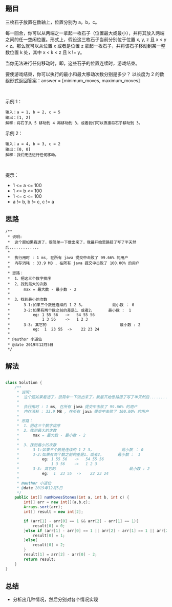 

## 题目

三枚石子放置在数轴上，位置分别为 a，b，c。

每一回合，你可以从两端之一拿起一枚石子（位置最大或最小），并将其放入两端之间的任一空闲位置。形式上，假设这三枚石子当前分别位于位置 x, y, z 且 x < y < z。那么就可以从位置 x 或者是位置 z 拿起一枚石子，并将该石子移动到某一整数位置 k 处，其中 x < k < z 且 k != y。

当你无法进行任何移动时，即，这些石子的位置连续时，游戏结束。

要使游戏结束，你可以执行的最小和最大移动次数分别是多少？ 以长度为 2 的数组形式返回答案：answer = [minimum_moves, maximum_moves]

 

示例 1：

    输入：a = 1, b = 2, c = 5
    输出：[1, 2]
    解释：将石子从 5 移动到 4 再移动到 3，或者我们可以直接将石子移动到 3。
示例 2：

    输入：a = 4, b = 3, c = 2
    输出：[0, 0]
    解释：我们无法进行任何移动。
 

提示：

- 1 <= a <= 100
- 1 <= b <= 100
- 1 <= c <= 100
- a != b, b != c, c != a

## 思路

    /**
     * 说明:
     *  这个题如果看透了，很简单一下做出来了，我最开始思路错了写了半天然后.............
     *  
     *  执行用时 : 1 ms, 在所有 java 提交中击败了 99.66% 的用户
     *  内存消耗 : 33.9 MB , 在所有 java 提交中击败了 100.00% 的用户
     *
     * 思路：
     *  1、把这三个数字排序
     *  2、找到最大的次数
     *      max = 最大数 - 最小数 - 2
     *
     *  3、找到最小的次数
     *      3-1:如果三个数是连续的 1 2 3，            最小数 ： 0
     *      3-2:如果有两个数之前的差是1、或者2，      最小数 :  1
     *          eg: 1 55 56   ->   54 55 56
     *              1 3 56    ->   1 2 3
     *      3-3: 其它的                                最小数 : 2
     *          eg:  1  23 55  ->    22 23 24
     *
     * @author 小道仙
     * @date 2019年12月5日
     */

## 解法
```java

class Solution {
    /**
     * 说明:
     *  这个题如果看透了，很简单一下做出来了，我最开始思路错了写了半天然后.............
     *  
     *  执行用时 : 1 ms, 在所有 java 提交中击败了 99.66% 的用户
     *  内存消耗 : 33.9 MB , 在所有 java 提交中击败了 100.00% 的用户
     *
     * 思路：
     *  1、把这三个数字排序
     *  2、找到最大的次数
     *      max = 最大数 - 最小数 - 2
     *
     *  3、找到最小的次数
     *      3-1:如果三个数是连续的 1 2 3，            最小数 ： 0
     *      3-2:如果有两个数之前的差是1、或者2，      最小数 :  1
     *          eg: 1 55 56   ->   54 55 56
     *              1 3 56    ->   1 2 3
     *      3-3: 其它的                                最小数 : 2
     *          eg:  1  23 55  ->    22 23 24
     *
     * @author 小道仙
     * @date 2019年12月5日
     */
    public int[] numMovesStones(int a, int b, int c) {
        int[] arr = new int[]{a,b,c};
        Arrays.sort(arr);
        int[] result = new int[2];

        if (arr[1] - arr[0] == 1 && arr[2] - arr[1] == 1){
            result[0] = 0;
        }else if (arr[1] - arr[0] == 1 || arr[2] - arr[1] == 1 || arr[2] - arr[1] == 2 || arr[1] - arr[0] == 2){
            result[0] = 1;
        }else{
            result[0] = 2;
        }
        result[1] = arr[2] - arr[0] - 2;
        return result;
    }
}
```

## 总结

- 分析出几种情况，然后分别对各个情况实现 
